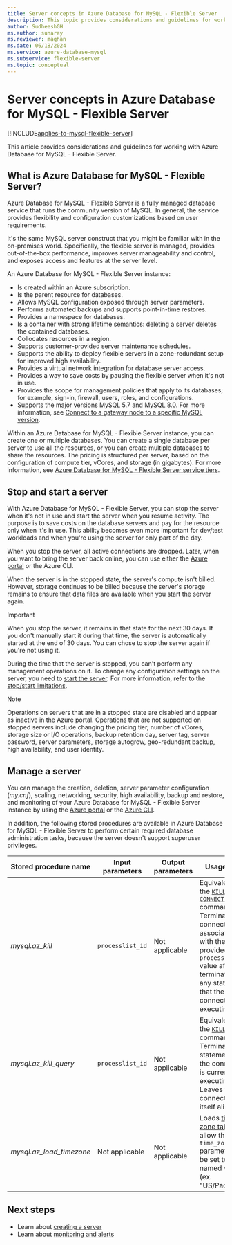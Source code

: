 ```yaml
---
title: Server concepts in Azure Database for MySQL - Flexible Server
description: This topic provides considerations and guidelines for working with Azure Database for MySQL - Flexible Server.
author: SudheeshGH
ms.author: sunaray
ms.reviewer: maghan
ms.date: 06/18/2024
ms.service: azure-database-mysql
ms.subservice: flexible-server
ms.topic: conceptual
---
```


# Server concepts in Azure Database for MySQL - Flexible Server

[!INCLUDE[applies-to-mysql-flexible-server](../includes/applies-to-mysql-flexible-server.md)]

This article provides considerations and guidelines for working with Azure Database for MySQL - Flexible Server.

## What is Azure Database for MySQL - Flexible Server?

Azure Database for MySQL - Flexible Server is a fully managed database service that runs the community version of MySQL. In general, the service provides flexibility and configuration customizations based on user requirements.

It's the same MySQL server construct that you might be familiar with in the on-premises world. Specifically, the flexible server is managed, provides out-of-the-box performance, improves server manageability and control, and exposes access and features at the server level.

An Azure Database for MySQL - Flexible Server instance:

- Is created within an Azure subscription.
- Is the parent resource for databases.
- Allows MySQL configuration exposed through server parameters.
- Performs automated backups and supports point-in-time restores.
- Provides a namespace for databases.
- Is a container with strong lifetime semantics: deleting a server deletes the contained databases.
- Collocates resources in a region.
- Supports customer-provided server maintenance schedules.
- Supports the ability to deploy flexible servers in a zone-redundant setup for improved high availability.
- Provides a virtual network integration for database server access.
- Provides a way to save costs by pausing the flexible server when it's not in use.
- Provides the scope for management policies that apply to its databases; for example, sign-in, firewall, users, roles, and configurations.
- Supports the major versions MySQL 5.7 and MySQL 8.0. For more information, see [Connect to a gateway node to a specific MySQL version](./../concepts-supported-versions.md).

Within an Azure Database for MySQL - Flexible Server instance, you can create one or multiple databases. You can create a single database per server to use all the resources, or you can create multiple databases to share the resources. The pricing is structured per server, based on the configuration of compute tier, vCores, and storage (in gigabytes). For more information, see [Azure Database for MySQL - Flexible Server service tiers](./concepts-compute-storage.md).

## Stop and start a server

With Azure Database for MySQL - Flexible Server, you can stop the server when it's not in use and start the server when you resume activity. The purpose is to save costs on the database servers and pay for the resource only when it's in use. This ability becomes even more important for dev/test workloads and when you're using the server for only part of the day.

When you stop the server, all active connections are dropped. Later, when you want to bring the server back online, you can use either the [Azure portal](how-to-stop-start-server-portal.md) or the Azure CLI.

When the server is in the stopped state, the server's compute isn't billed. However, storage continues to be billed because the server's storage remains to ensure that data files are available when you start the server again.

> [!IMPORTANT]
> When you stop the server, it remains in that state for the next 30 days. If you don't manually start it during that time, the server is automatically started at the end of 30 days. You can chose to stop the server again if you're not using it.

During the time that the server is stopped, you can't perform any management operations on it. To change any configuration settings on the server, you need to [start the server](how-to-stop-start-server-portal.md). For more information, refer to the [stop/start limitations](./concepts-limitations.md#stopstart-operation).

> [!NOTE]
> Operations on servers that are in a stopped state are disabled and appear as inactive in the Azure portal. Operations that are not supported on stopped servers include changing the pricing tier, number of vCores, storage size or I/O operations, backup retention day, server tag, server password, server parameters, storage autogrow, geo-redundant backup, high availability, and user identity.

## Manage a server

You can manage the creation, deletion, server parameter configuration (*my.cnf*), scaling, networking, security, high availability, backup and restore, and monitoring of your Azure Database for MySQL - Flexible Server instance by using the [Azure portal](./quickstart-create-server-portal.md) or the [Azure CLI](./quickstart-create-server-cli.md).

In addition, the following stored procedures are available in Azure Database for MySQL - Flexible Server to perform certain required database administration tasks, because the server doesn't support superuser privileges.

|Stored procedure name|Input parameters|Output parameters|Usage note|
|-----|-----|-----|-----|
|*mysql.az_kill*|`processlist_id`|Not applicable|Equivalent to the [`KILL CONNECTION`](https://dev.mysql.com/doc/refman/8.0/en/kill.html) command. Terminates the connection associated with the provided `processlist_id` value after terminating any statement that the connection is executing.|
|*mysql.az_kill_query*|`processlist_id`|Not applicable|Equivalent to the [`KILL QUERY`](https://dev.mysql.com/doc/refman/8.0/en/kill.html) command. Terminates the statement that the connection is currently executing. Leaves the connection itself alive.|
|*mysql.az_load_timezone*|Not applicable|Not applicable|Loads [time zone tables](../single-server/how-to-server-parameters.md#working-with-the-time-zone-parameter) to allow the `time_zone` parameter to be set to named values (ex. "US/Pacific").|

## Next steps

- Learn about [creating a server](./quickstart-create-server-portal.md)
- Learn about [monitoring and alerts](./how-to-alert-on-metric.md)
